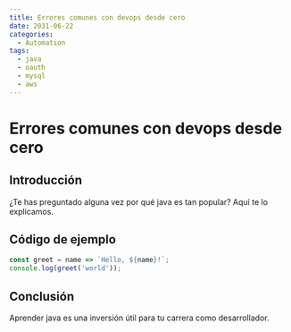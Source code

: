 ```yaml
---
title: Errores comunes con devops desde cero
date: 2031-06-22
categories:
  - Automation
tags:
  - java
  - oauth
  - mysql
  - aws
---
```


# Errores comunes con devops desde cero

## Introducción

¿Te has preguntado alguna vez por qué java es tan popular? Aquí te lo explicamos.

## Código de ejemplo

```javascript
const greet = name => `Hello, ${name}!`;
console.log(greet('world'));
```

## Conclusión

Aprender java es una inversión útil para tu carrera como desarrollador.